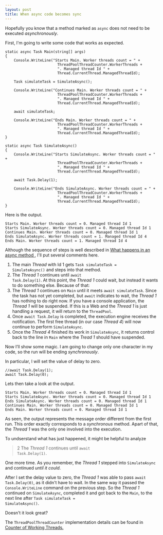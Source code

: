 ```yaml
---
layout: post
title: When async code becomes sync 
---
```


Hopefully you know that a method marked as <code>async</code> does not need to be executed *asynchronously*. 

First, I'm going to write some code that works as expected. 

<pre><code class="language-cs">static async Task Main(string[] args)
{
    Console.WriteLine("Starts Main. Worker threads count = " +
                        ThreadPoolThreadCounter.WorkerThreads +
                        ". Managed thread Id " +
                        Thread.CurrentThread.ManagedThreadId);

    Task simulateTask = SimulateAsync();

    Console.WriteLine("Continues Main. Worker threads count = " +
                        ThreadPoolThreadCounter.WorkerThreads +
                        ". Managed thread Id " +
                        Thread.CurrentThread.ManagedThreadId);

    await simulateTask;

    Console.WriteLine("Ends Main. Worker threads count = " +
                        ThreadPoolThreadCounter.WorkerThreads +
                        ". Managed thread Id " +
                        Thread.CurrentThread.ManagedThreadId);
}

static async Task SimulateAsync()
{
    Console.WriteLine("Starts SimulateAsync. Worker threads count = " +
                        ThreadPoolThreadCounter.WorkerThreads +
                        ". Managed thread Id " +
                        Thread.CurrentThread.ManagedThreadId);

    await Task.Delay(1);

    Console.WriteLine("Ends SimulateAsync. Worker threads count = " +
                        ThreadPoolThreadCounter.WorkerThreads +
                        ". Managed thread Id " +
                        Thread.CurrentThread.ManagedThreadId);
}</code></pre>

Here is the output.
<pre><code class="nohighlight">Starts Main. Worker threads count = 0. Managed thread Id 1
Starts SimulateAsync. Worker threads count = 0. Managed thread Id 1
Continues Main. Worker threads count = 0. Managed thread Id 1
Ends SimulateAsync. Worker threads count = 1. Managed thread Id 4
Ends Main. Worker threads count = 1. Managed thread Id 4</code></pre>

Although the sequence of steps is well described in <a href="https://docs.microsoft.com/en-US/dotnet/csharp/programming-guide/concepts/async/task-asynchronous-programming-model#BKMK_WhatHappensUnderstandinganAsyncMethod">What happens in an async method
</a>, I'll put several comments here.

1. The main *Thread* with Id 1 gets <code>Task simulateTask = SimulateAsync()</code> and steps into that method.
2. The *Thread 1* continues until <code>await Task.Delay(1)</code>. At this point, the *Thread 1* could wait, but instead it wants to do something else. Because of that:
3. The *Thread 1* continues on <code>Main</code> until it meets <code>await simulateTask</code>. Since the task has not yet completed, but <code>await</code> indicates to wait, the *Thread 1* has nothing to do right now. If you have a console application, the *Thread 1* will be suspended. If this is a Web and the *Thread 1* is just handling a request, it will return to the <code>ThreadPool</code>.
4. Once <code>await Task.Delay</code> is completed, the execution engine receives the notification. The first free thread (in our case *Thread 4*) will now continue to perform <code>SimulateAsync</code>.
5. Once the *Thread 4* finished its work in <code>SimulateAsync</code>, it returns control back to the line in <code>Main</code> where the *Tread 1* should have suspended.


Now I’ll show some magic. I am going to change only one character in my code, so the run will be ending *synchronously*. 

In particular, I will set the value of delay to zero.
 <pre><code class="language-cs">//await Task.Delay(1);
await Task.Delay(0);</code></pre>

Lets then take a look at the output.
<pre><code class="nohighlight">Starts Main. Worker threads count = 0. Managed thread Id 1
Starts SimulateAsync. Worker threads count = 0. Managed thread Id 1
Ends SimulateAsync. Worker threads count = 0. Managed thread Id 1
Continues Main. Worker threads count = 0. Managed thread Id 1
Ends Main. Worker threads count = 0. Managed thread Id 1</code></pre>

As seen, the output represents the message order different from the first run. This order exactly corresponds to a *synchronous* method. Apart of that, the *Thread 1* was the only one involved into the execution. 

To undserstand what has just happened, it might be helpful to analyze

> 2 The *Thread 1* continues until <code>await Task.Delay(1)</code>.

One more time. As you remember, the *Thread 1* stepped into <code>SimulateAsync</code> and continued *until it could*. 

After I set the delay value to zero, the *Thread 1* was able to pass <code>await Task.Delay(0)</code>, as it didn't have to wait. In the same way it passed the <code>Console.WriteLine</code> command on the previous step. So the *Thread 1* continued on <code>SimulateAsync</code>, completed it and got back to the <code>Main</code>, to the next line after <code>Task simulateTask = SimulateAsync()</code>. 

Doesn't it look great?

The <code>ThreadPoolThreadCounter</code> implementation details can be found in <a href="/2020/07/29/Counter-of-working-threads">Counter of Working Threads.</a>